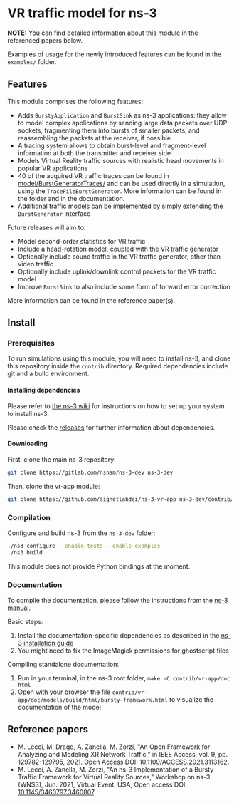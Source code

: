 VR traffic model for ns-3
=========================

**NOTE:** You can find detailed information about this module in the referenced papers below.

Examples of usage for the newly introduced features can be found in the ``examples/`` folder.

## Features

This module comprises the following features:

* Adds `BurstyApplication` and `BurstSink` as ns-3 applications: they allow to model complex applications by sending large data packets over UDP sockets, fragmenting them into bursts of smaller packets, and reassembling the packets at the receiver, if possible
* A tracing system allows to obtain burst-level and fragment-level information at both the transmitter and receiver side
* Models Virtual Reality traffic sources with realistic head movements in popular VR applications
* 40 of the acquired VR traffic traces can be found in [model/BurstGeneratorTraces/](model/BurstGeneratorTraces/) and can be used directly in a simulation, using the `TraceFileBurstGenerator`. More information can be found in the folder and in the documentation.
* Additional traffic models can be implemented by simply extending the `BurstGenerator` interface

Future releases will aim to:
* Model second-order statistics for VR traffic
* Include a head-rotation model, coupled with the VR traffic generator
* Optionally include sound traffic in the VR traffic generator, other than video traffic
* Optionally include uplink/downlink control packets for the VR traffic model
* Improve `BurstSink` to also include some form of forward error correction

More information can be found in the reference paper(s).

## Install

### Prerequisites ###

To run simulations using this module, you will need to install ns-3, and clone
this repository inside the `contrib` directory. 
Required dependencies include git and a build environment.

#### Installing dependencies ####

Please refer to [the ns-3 wiki](https://www.nsnam.org/wiki/Installation) for instructions on how to set up your system to install ns-3.

Please check the [releases](https://github.com/signetlabdei/ns-3-vr-app/releases) for further information about dependencies.

#### Downloading #####

First, clone the main ns-3 repository:

```bash
git clone https://gitlab.com/nsnam/ns-3-dev ns-3-dev
```

Then, clone the vr-app module:
```bash
git clone https://github.com/signetlabdei/ns-3-vr-app ns-3-dev/contrib/vr-app
```

### Compilation ###

Configure and build ns-3 from the `ns-3-dev` folder:

```bash
./ns3 configure --enable-tests --enable-examples
./ns3 build
```

This module does not provide Python bindings at the moment.

### Documentation ###

To compile the documentation, please follow the instructions from the [ns-3 manual](https://www.nsnam.org/docs/manual/html/documentation.html).

Basic steps:

1. Install the documentation-specific dependencies as described in the [ns-3 installation guide](https://www.nsnam.org/wiki/Installation)
1. You might need to fix the ImageMagick permissions for ghostscript files

Compiling standalone documentation:

1. Run in your terminal, in the ns-3 root folder, `make -C contrib/vr-app/doc html`
1. Open with your browser the file `contrib/vr-app/doc/models/build/html/bursty-framework.html` to visualize the documentation of the model


## Reference papers

* M. Lecci, M. Drago, A. Zanella, M. Zorzi, "An Open Framework for Analyzing and Modeling XR Network Traffic," in IEEE Access, vol. 9, pp. 129782-129795, 2021. Open Access DOI: [10.1109/ACCESS.2021.3113162](https://doi.org/10.1109/ACCESS.2021.3113162).
* M. Lecci, A. Zanella, M. Zorzi, "An ns-3 Implementation of a Bursty Traffic Framework for Virtual Reality Sources," Workshop on ns-3 (WNS3), Jun. 2021, Virtual Event, USA, Open access DOI: [10.1145/3460797.3460807](https://doi.org/10.1145/3460797.3460807).